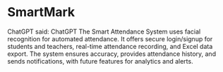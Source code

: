 # SmartMark
 ChatGPT said: ChatGPT The Smart Attendance System uses facial recognition for automated attendance. It offers secure login/signup for students and teachers, real-time attendance recording, and Excel data export. The system ensures accuracy, provides attendance history, and sends notifications, with future features for analytics and alerts.
